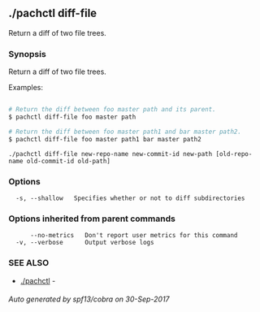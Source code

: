 ## ./pachctl diff-file

Return a diff of two file trees.

### Synopsis


Return a diff of two file trees.

Examples:

```sh

# Return the diff between foo master path and its parent.
$ pachctl diff-file foo master path

# Return the diff between foo master path1 and bar master path2.
$ pachctl diff-file foo master path1 bar master path2

```

```
./pachctl diff-file new-repo-name new-commit-id new-path [old-repo-name old-commit-id old-path]
```

### Options

```
  -s, --shallow   Specifies whether or not to diff subdirectories
```

### Options inherited from parent commands

```
      --no-metrics   Don't report user metrics for this command
  -v, --verbose      Output verbose logs
```

### SEE ALSO
* [./pachctl](./pachctl.md)	 - 

###### Auto generated by spf13/cobra on 30-Sep-2017
